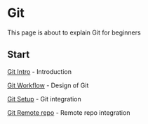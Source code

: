 # Git

This page is about to explain Git for beginners

## Start

[Git Intro](git-intro.md) - Introduction

[Git Workflow](git-architecture.md) - Design of Git

[Git Setup](git-setup/) - Git integration

[Git Remote repo](git-remote.md) - Remote repo integration 





